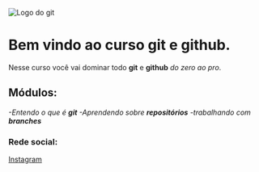 ![Logo do git](https://sujeitoprogramador.com/wp-content/uploads/2021/04/gitimage.png)

# Bem vindo ao curso git e github.

Nesse curso você vai dominar todo **git** e **github** _do zero ao pro_.

## Módulos:

_-Entendo o que é **git**
-Aprendendo sobre **repositórios**
-trabalhando com **branches**_

### Rede social:

[Instagram](https://instagram.com/rafael_rfs)
